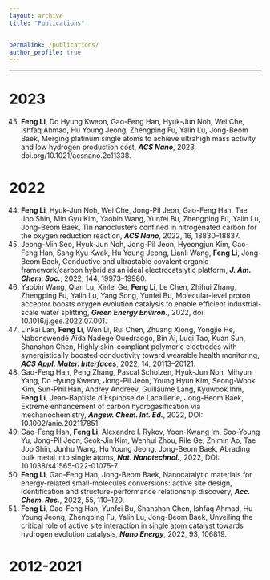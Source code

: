 ```yaml
---
layout: archive
title: "Publications"


permalink: /publications/
author_profile: true
---
```

--------------------

2023
======
45. **Feng Li**, Do Hyung Kweon, Gao-Feng Han, Hyuk-Jun Noh, Wei Che, Ishfaq Ahmad, Hu Young Jeong, Zhengping Fu, Yalin Lu, Jong-Beom Baek, Merging platinum single atoms to achieve ultrahigh mass activity and low hydrogen production cost, _**ACS Nano**_, 2023, doi.org/10.1021/acsnano.2c11338. 



2022
======
44. **Feng Li**, Hyuk-Jun Noh, Wei Che, Jong-Pil Jeon, Gao-Feng Han, Tae Joo Shin, Min Gyu Kim, Yaobin Wang, Yunfei Bu, Zhengping Fu, Yalin Lu, Jong-Beom Baek, Tin nanoclusters confined in nitrogenated carbon for the oxygen reduction reaction, _**ACS Nano**_, 2022, 16, 18830–18837. 
43. Jeong-Min Seo, Hyuk-Jun Noh, Jong-Pil Jeon, Hyeongjun Kim, Gao-Feng Han, Sang Kyu Kwak, Hu Young Jeong, Lianli Wang, **Feng Li**, Jong-Beom Baek, Conductive and ultrastable covalent organic framework/carbon hybrid as an ideal electrocatalytic platform, _**J. Am. Chem. Soc.**_, 2022, 144, 19973–19980.
42. Yaobin Wang, Qian Lu, Xinlei Ge, **Feng Li**, Le Chen, Zhihui Zhang, Zhengping Fu, Yalin Lu, Yang Song, Yunfei Bu, Molecular-level proton acceptor boosts oxygen evolution catalysis to enable efficient industrial-scale water splitting, _**Green Energy Environ.**_, 2022, doi: 10.1016/j.gee.2022.07.001. 
41. Linkai Lan, **Feng Li**, Wen Li, Rui Chen, Zhuang Xiong, Yongjie He, Nabonswendé Aïda Nadège Ouedraogo, Bin Ai, Luqi Tao, Kuan Sun, Shanshan Chen, Highly skin-compliant polymeric electrodes with synergistically boosted conductivity toward wearable health monitoring, _**ACS Appl. Mater. Interfaces**_, 2022, 14, 20113–20121.
40. Gao-Feng Han, Peng Zhang, Pascal Scholzen, Hyuk-Jun Noh, Mihyun Yang, Do Hyung Kweon, Jong-Pil Jeon, Young Hyun Kim, Seong-Wook Kim, Sun-Phil Han, Andrey Andreev, Guillaume Lang, Kyuwook Ihm, **Feng Li**, Jean-Baptiste d'Espinose de Lacaillerie, Jong-Beom Baek, Extreme enhancement of carbon hydrogasification via mechanochemistry, _**Angew. Chem. Int. Ed.**_, 2022, DOI: 10.1002/anie.202117851.
39. Gao-Feng Han, **Feng Li**, Alexandre I. Rykov, Yoon-Kwang Im, Soo-Young Yu, Jong-Pil Jeon, Seok-Jin Kim, Wenhui Zhou, Rile Ge, Zhimin Ao, Tae Joo Shin, Junhu Wang, Hu Young Jeong, Jong-Beom Baek, Abrading bulk metal into single atoms, _**Nat. Nanotechnol.**_, 2022, DOI: 10.1038/s41565-022-01075-7.
38. **Feng Li**, Gao-Feng Han, Jong-Beom Baek, Nanocatalytic materials for energy-related small-molecules conversions: active site design, identification and structure-performance relationship discovery, _**Acc. Chem. Res.**_, 2022, 55, 110–120.
37. **Feng Li**, Gao-Feng Han, Yunfei Bu, Shanshan Chen, Ishfaq Ahmad, Hu Young Jeong, Zhengping Fu, Yalin Lu, Jong-Beom Baek, Unveiling the critical role of active site interaction in single atom catalyst towards hydrogen evolution catalysis, _**Nano Energy**_, 2022, 93, 106819.



2012-2021
======




